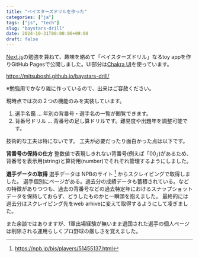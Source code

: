 ```yaml
---
title: "ベイスターズドリルを作った"
categories: ["ja"]
tags: ["js", "tech"]
slug: "baystars-drill"
date: 2024-10-31T00:00:00+09:00
draft: false
---
```


[Next.js](https://nextjs.org/)の勉強を兼ねて、趣味を絡めて「ベイスターズドリル」なるtoy appを作りGitHub Pagesで公開しました。UI部分は[Chakra UI](https://www.chakra-ui.com/)を使っています。

https://mitsuboshi.github.io/baystars-drill/

<!--more-->
※勉強用でかなり雑に作っているので、出来はご容赦ください。

現時点では次の２つの機能のみを実装しています。
1. 選手名鑑 ... 年別の背番号・選手名の一覧が閲覧できます。
2. 背番号ドリル ... 背番号の足し算ドリルです。難易度や出題年を調整可能です。


技術的な工夫は特にないです。
工夫が必要だったり面白かった点は以下です。

**背番号の保持の仕方**
整数値で表現しきれない背番号(例えば「00」)があるため、背番号を表示用(string)と算術用(number)でそれぞれ管理するようにしました。

**選手データの取得**
選手データは NPBのサイト [^1] からスクレイピングで取得しました。
選手個別にページがある。過去分の成績データも蓄積されている。などの特徴がありつつも、過去の背番号などの過去特定年におけるスナップショットデータを保持しておらず、どうしたものかと一瞬頭を抱えました。
最終的には過去分はスクレイピング先をweb arhiveに変えて取得するようにして凌ぎました。

また余談ではありますが、1軍出場経験が無いまま退団された選手の個人ページは削除される運用らしくプロ野球の厳しさを覚えました。


[^1]: https://npb.jp/bis/players/51455137.html
